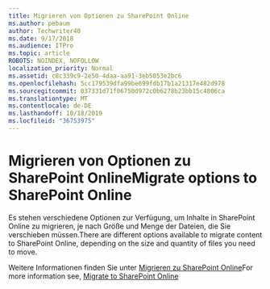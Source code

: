 ```yaml
---
title: Migrieren von Optionen zu SharePoint Online
ms.author: pebaum
author: Techwriter40
ms.date: 9/17/2018
ms.audience: ITPro
ms.topic: article
ROBOTS: NOINDEX, NOFOLLOW
localization_priority: Normal
ms.assetid: c8c339c9-2e50-4daa-aa91-3eb5053e2bc6
ms.openlocfilehash: 5cc179539dfa99be699fdb17b1a21317e482d978
ms.sourcegitcommit: 037331d71f06750d972c0b6278b23bb15c4806ca
ms.translationtype: MT
ms.contentlocale: de-DE
ms.lasthandoff: 10/18/2019
ms.locfileid: "36753975"
---
```

# <a name="migrate-options-to-sharepoint-online"></a><span data-ttu-id="4b51a-102">Migrieren von Optionen zu SharePoint Online</span><span class="sxs-lookup"><span data-stu-id="4b51a-102">Migrate options to SharePoint Online</span></span>

<span data-ttu-id="4b51a-103">Es stehen verschiedene Optionen zur Verfügung, um Inhalte in SharePoint Online zu migrieren, je nach Größe und Menge der Dateien, die Sie verschieben müssen.</span><span class="sxs-lookup"><span data-stu-id="4b51a-103">There are different options available to migrate content to SharePoint Online, depending on the size and quantity of files you need to move.</span></span>
  
<span data-ttu-id="4b51a-104">Weitere Informationen finden Sie unter [Migrieren zu SharePoint Online](https://go.microsoft.com/fwlink/?linkid-2022029)</span><span class="sxs-lookup"><span data-stu-id="4b51a-104">For more information see, [Migrate to SharePoint Online](https://go.microsoft.com/fwlink/?linkid-2022029)</span></span>
  

